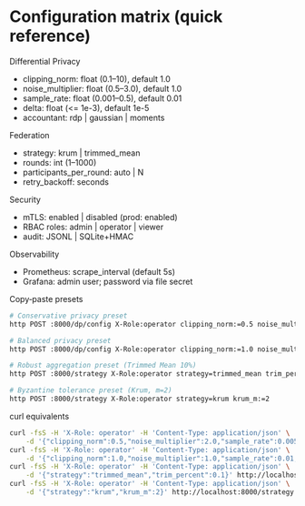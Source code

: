 # Configuration matrix (quick reference)

Differential Privacy
- clipping_norm: float (0.1–10), default 1.0
- noise_multiplier: float (0.5–3.0), default 1.0
- sample_rate: float (0.001–0.5), default 0.01
- delta: float (<= 1e-3), default 1e-5
- accountant: rdp | gaussian | moments

Federation
- strategy: krum | trimmed_mean
- rounds: int (1–1000)
- participants_per_round: auto | N
- retry_backoff: seconds

Security
- mTLS: enabled | disabled (prod: enabled)
- RBAC roles: admin | operator | viewer
- audit: JSONL | SQLite+HMAC

Observability
- Prometheus: scrape_interval (default 5s)
- Grafana: admin user; password via file secret

Copy‑paste presets
```zsh
# Conservative privacy preset
http POST :8000/dp/config X-Role:operator clipping_norm:=0.5 noise_multiplier:=2.0 sample_rate:=0.005 delta:=1e-5 accountant=rdp

# Balanced privacy preset
http POST :8000/dp/config X-Role:operator clipping_norm:=1.0 noise_multiplier:=1.0 sample_rate:=0.01 delta:=1e-5 accountant=rdp

# Robust aggregation preset (Trimmed Mean 10%)
http POST :8000/strategy X-Role:operator strategy=trimmed_mean trim_percent:=0.1

# Byzantine tolerance preset (Krum, m=2)
http POST :8000/strategy X-Role:operator strategy=krum krum_m:=2
```

curl equivalents
```zsh
curl -fsS -H 'X-Role: operator' -H 'Content-Type: application/json' \
	-d '{"clipping_norm":0.5,"noise_multiplier":2.0,"sample_rate":0.005,"delta":1e-5,"accountant":"rdp"}' http://localhost:8000/dp/config
curl -fsS -H 'X-Role: operator' -H 'Content-Type: application/json' \
	-d '{"clipping_norm":1.0,"noise_multiplier":1.0,"sample_rate":0.01,"delta":1e-5,"accountant":"rdp"}' http://localhost:8000/dp/config
curl -fsS -H 'X-Role: operator' -H 'Content-Type: application/json' \
	-d '{"strategy":"trimmed_mean","trim_percent":0.1}' http://localhost:8000/strategy
curl -fsS -H 'X-Role: operator' -H 'Content-Type: application/json' \
	-d '{"strategy":"krum","krum_m":2}' http://localhost:8000/strategy
```

